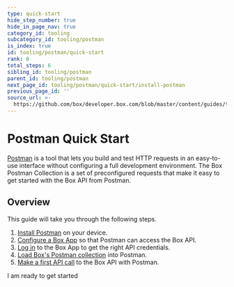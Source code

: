 ```yaml
---
type: quick-start
hide_step_number: true
hide_in_page_nav: true
category_id: tooling
subcategory_id: tooling/postman
is_index: true
id: tooling/postman/quick-start
rank: 0
total_steps: 6
sibling_id: tooling/postman
parent_id: tooling/postman
next_page_id: tooling/postman/quick-start/install-postman
previous_page_id: ''
source_url: >-
  https://github.com/box/developer.box.com/blob/master/content/guides/tooling/postman/quick-start/0-index.md
---
```


<!-- alex disable postman-postwoman -->

# Postman Quick Start

[Postman](https://getpostman.com) is a tool that lets you build and test HTTP
requests in an easy-to-use
interface without configuring a full development environment. The Box Postman
Collection is a set of preconfigured requests that make it easy to get started
with the Box API from Postman.

<YouTube id='enUvXHt9qGU' >

</YouTube>

## Overview

This guide will take you through the following steps.

1. [Install Postman](g://tooling/postman/quick-start/install-postman/)
on your device.
2. [Configure a Box App](g://tooling/postman/quick-start/configure-box-app/) so
that Postman can access the Box API.
3. [Log in](g://tooling/postman/quick-start/log-in-to-box/) to the Box App to
get the right API credentials.
4. [Load Box's Postman
collection](g://tooling/postman/quick-start/load-postman-collection/) into
Postman.
5. [Make a first API call](g://tooling/postman/quick-start/make-api-call/)
to the Box API with Postman.

<Next>

I am ready to get started

</Next>
